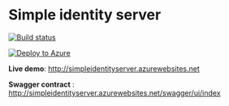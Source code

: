 # Simple identity server

[![Build status](https://ci.appveyor.com/api/projects/status/ctvpsd79ovexlsdb?svg=true)](https://ci.appveyor.com/project/thabart/simpleidentityserver)

[![Deploy to Azure](http://azuredeploy.net/deploybutton.png)](https://azuredeploy.net/)

__Live demo__: http://simpleidentityserver.azurewebsites.net

__Swagger contract__ : http://simpleidentityserver.azurewebsites.net/swagger/ui/index